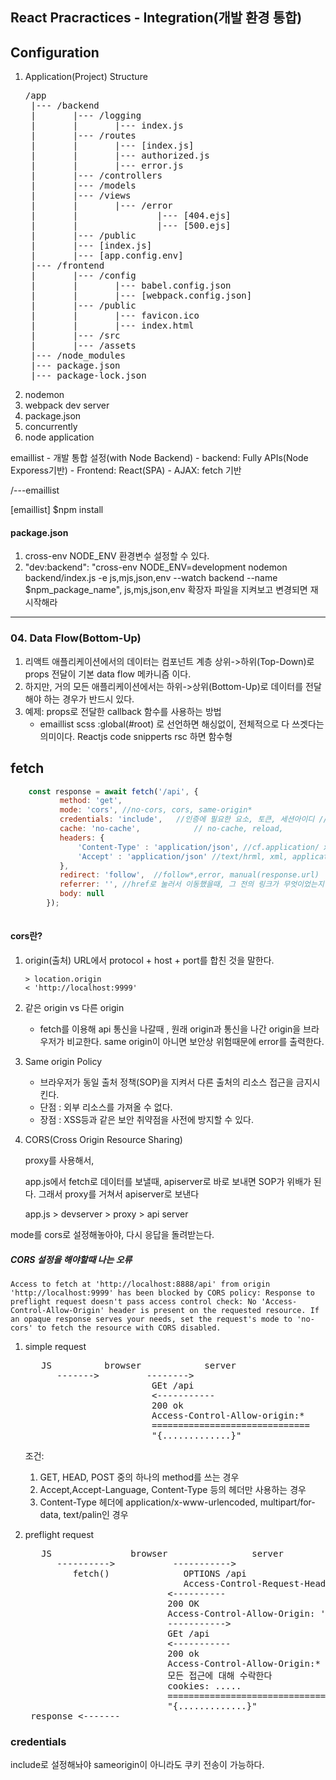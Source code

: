 
## React Pracractices - Integration(개발 환경 통합)

## Configuration
1. Application(Project) Structure
   <pre>
   /app
    |--- /backend
    |       |--- /logging
    |       |       |--- index.js
    |       |--- /routes
    |       |       |--- [index.js]
    |       |       |--- authorized.js
    |       |       |--- error.js
    |       |--- /controllers
    |       |--- /models
    |       |--- /views
    |       |       |--- /error
    |       |               |--- [404.ejs]
    |       |               |--- [500.ejs]
    |       |--- /public
    |       |--- [index.js]
    |       |--- [app.config.env]    
    |--- /frontend
    |       |--- /config
    |       |       |--- babel.config.json
    |       |       |--- [webpack.config.json]
    |       |--- /public
    |       |       |--- favicon.ico
    |       |       |--- index.html
    |       |--- /src
    |       |--- /assets
    |--- /node_modules
    |--- package.json
    |--- package-lock.json
   </pre>
2. nodemon
3. webpack dev server
4. package.json
5. concurrently
6. node application

emaillist
    - 개발 통합 설정(with Node Backend)
    - backend: Fully APIs(Node Exporess기반)
    - Frontend: React(SPA)
    - AJAX: fetch 기반
    


/---emaillist

[emaillist] $npm install


#### package.json

1. cross-env NODE_ENV 환경변수 설정할 수 있다. 
2. "dev:backend": "cross-env NODE_ENV=development nodemon backend/index.js -e js,mjs,json,env --watch backend --name $npm_package_name",
js,mjs,json,env 확장자 파일을 지켜보고 변경되면 재시작해라


-----------------------------------------

### 04. Data Flow(Bottom-Up)
1. 리액트 애플리케이션에서의 데이터는 컴포넌트 계층 상위->하위(Top-Down)로 props 전달이 기본 data flow 메카니즘 이다.
2. 하지만, 거의 모든 애플리케이션에서는 하위->상위(Bottom-Up)로 데이터를 전달해야 하는 경우가 반드시 있다.
3. 예제: props로 전달한 callback 함수를 사용하는 방법
   - emaillist
   scss
   :global(#root) 로 선언하면 해싱없이, 전체적으로 다 쓰겟다는 의미이다.
Reactjs code snipperts
rsc 하면 함수형



## fetch

```javascript
    const response = await fetch('/api', {
           method: 'get',
           mode: 'cors', //no-cors, cors, same-origin* 
           credentials: 'include',   //인증에 필요한 요소, 토큰, 세션아이디 // incluse.same-origin*
           cache: 'no-cache',            // no-cache, reload, 
           headers: {
               'Content-Type' : 'application/json', //cf.application/ x-www-form-urlencoded
               'Accept' : 'application/json' //text/hrml, xml, application/json
           },
           redirect: 'follow',  //follow*,error, manual(response.url)
           referrer: '', //href로 눌러서 이동했을때, 그 전의 링크가 무엇이었는지 알수 있게 해준다.
           body: null
        }); 
        
```

#### cors란?

1. origin(출처)
   URL에서 protocol + host + port를 합친 것을 말한다.
   
   ```
   > location.origin
   < 'http://localhost:9999'
   ```
2. 같은 origin vs 다른 origin
   - fetch를 이용해 api 통신을 나갈때 , 원래 origin과 통신을 나간 origin을 브라우저가 비교한다.
   same origin이 아니면 보안상 위험때문에 error를 출력한다.

3. Same origin Policy
   - 브라우저가 동일 출처 정책(SOP)을 지켜서 다른 출처의 리소스 접근을 금지시킨다.
   - 단점 : 외부 리소스를 가져올 수 없다.
   - 장점 : XSS등과 같은 보안 취약점을 사전에 방지할 수 있다.

4. CORS(Cross Origin Resource Sharing)

   proxy를 사용해서, 

   app.js에서 fetch로 데이터를 보낼때, apiserver로 바로 보내면 SOP가 위배가 된다.
   그래서 proxy를 거쳐서 apiserver로 보낸다

   app.js > devserver > proxy > api server


mode를 cors로 설정해놓아야, 다시 응답을 돌려받는다.


##### CORS 설정을 해야할때 나는 오류

   ```
   Access to fetch at 'http://localhost:8888/api' from origin 'http://localhost:9999' has been blocked by CORS policy: Response to preflight request doesn't pass access control check: No 'Access-Control-Allow-Origin' header is present on the requested resource. If an opaque response serves your needs, set the request's mode to 'no-cors' to fetch the resource with CORS disabled.
   ```

   1) simple request
      <pre>
         JS          browser            server
            ------->         -------->
                              GEt /api
                              <-----------
                              200 ok
                              Access-Control-Allow-origin:*
                              ==============================
                              "{.............}"
      </pre>
      조건: 
      1) GET, HEAD, POST 중의 하나의 method를 쓰는 경우
      2) Accept,Accept-Language, Content-Type 등의 헤더만 사용하는 경우
      3) Content-Type 헤더에 application/x-www-urlencoded, multipart/for-data, text/palin인 경우

   2) preflight request
      <pre>
         JS               browser                server
            ---------->           ----------->
               fetch()              OPTIONS /api
                                    Access-Control-Request-Headers
                                 <----------
                                 200 OK
                                 Access-Control-Allow-Origin: 'http://localhost:9999'
                                 ----------->
                                 GEt /api
                                 <-----------
                                 200 ok
                                 Access-Control-Allow-Origin:*
                                 모든 접근에 대해 수락한다
                                 cookies: .....
                                 ==============================
                                 "{.............}"
       response <-------               
      </pre>



### credentials
include로 설정해놔야 sameorigin이 아니라도 쿠키 전송이 가능하다.
